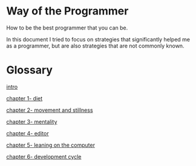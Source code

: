 Way of the Programmer
=============

How to be the best programmer that you can be.

In this document I tried to focus on strategies that significantly helped me as a programmer, but are also strategies that are not commonly known.


Glossary
============

[intro](intro.md)

[chapter 1- diet](ch1.md)

[chapter 2- movement and stillness](ch2.md)

[chapter 3- mentality](ch3.md)

[chapter 4- editor](ch4.md)

[chapter 5- leaning on the computer](ch5.md)

[chapter 6- development cycle](ch6.md)